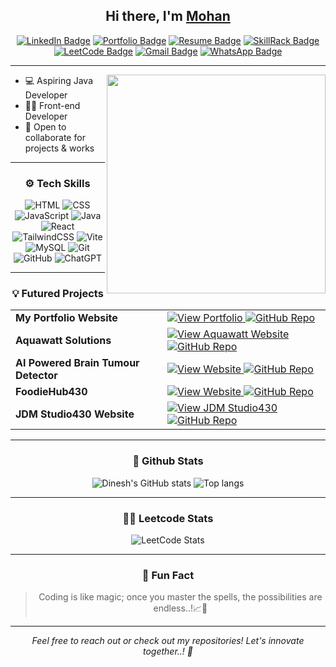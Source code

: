 <h2 align="center"> Hi there, I'm <a href="https://www.linkedin.com/in/m-dinesh-d30/">Mohan</a> </h2>
<div align="center">
  
[![LinkedIn Badge](https://img.shields.io/badge/-LinkedIn-0e76a8?style=flat&logo=linkedin&logoColor=white)](https://www.linkedin.com/in/mohanmohan?lipi=urn%3Ali%3Apage%3Ad_flagship3_profile_view_base_contact_details%3BMm3fNTIcTsaCwjA6CCFiOQ%3D%3D)
[![Portfolio Badge](https://img.shields.io/badge/-Portfolio-1abc9c?style=flat&logo=google-chrome&logoColor=white)]()
[![Resume Badge](https://img.shields.io/badge/-Resume-34495e?style=flat&logo=adobe-acrobat-reader&logoColor=white)]()
[![SkillRack Badge](https://img.shields.io/badge/-SkillRack-blue?style=flat&logo=codeforces&logoColor=white)](https://www.skillrack.com/faces/resume.xhtml?id=444147&key=Skillrackresume430) 
[![LeetCode Badge](https://img.shields.io/badge/-LeetCode-FFA116?style=flat&logo=leetcode&logoColor=black)]()
[![Gmail Badge](https://img.shields.io/badge/-Mail-red?style=flat&logo=gmail&logoColor=white)](mailto:mohan993467@gmail.com)
[![WhatsApp Badge](https://img.shields.io/badge/-WhatsApp-25D366?style=flat&logo=whatsapp&logoColor=white)](https://wa.me/917448608862)

</div>

-------------------------------------------------------------------------------------------------------------------------------------------------------------------------------

<img src="https://raw.githubusercontent.com/sanjay-kv/sanjay-kv/main/Assets/illustration.png" min-width="300px" max-width="300px" width="350px" align="right">

- 💻 Aspiring Java Developer
- 👨‍💻 Front-end Developer 
- 🤝 Open to collaborate for projects & works

<hr>


<div align="center">
  <h3>⚙️ Tech Skills</h3>
  
![HTML](https://img.shields.io/badge/-HTML5-E34F26?logo=html5&logoColor=white)  ![CSS](https://img.shields.io/badge/-CSS3-1572B6?logo=css3&logoColor=white) ![JavaScript](https://img.shields.io/badge/-JavaScript-F7DF1E?logo=javascript&logoColor=black)   ![Java](https://img.shields.io/badge/-Java-007396?logo=java&logoColor=white) ![React](https://img.shields.io/badge/-React-61DAFB?logo=react&logoColor=black)  ![TailwindCSS](https://img.shields.io/badge/-Tailwind_CSS-38B2AC?logo=tailwindcss&logoColor=white) ![Vite](https://img.shields.io/badge/-Vite-646CFF?logo=vite&logoColor=white)  ![MySQL](https://img.shields.io/badge/-MySQL-4479A1?logo=mysql&logoColor=white) ![Git](https://img.shields.io/badge/-Git-F05032?logo=git&logoColor=white)  ![GitHub](https://img.shields.io/badge/-GitHub-181717?logo=github&logoColor=white) ![ChatGPT](https://img.shields.io/badge/-ChatGPT-00A67E?logo=openai&logoColor=white)

<hr>

<div align="center">
  <h3>💡 Futured Projects</h3>
<table align="center">
  <tr>
    <td><strong>My Portfolio Website</strong></td>
    <td>
      <a href="https://m-dinesh-30.web.app/">
        <img src="https://img.shields.io/badge/VIEW DEMO-blue?style=flat&logo=google-chrome&logoColor=white" alt="View Portfolio">
      </a>
      <a href="https://github.com/dineshit27/portfolio-web-pvt">
        <img src="https://img.shields.io/badge/REPOSITORY-red?style=flat&logo=github&logoColor=white" alt="GitHub Repo">
      </a>
    </td>
  </tr>

  <tr>
    <td><strong>Aquawatt Solutions</strong></td>
    <td>
      <a href="https://aquawatt-org.web.app/">
        <img src="https://img.shields.io/badge/LIVE DEMO-blue?style=flat&logo=google-chrome&logoColor=white" alt="View Aquawatt Website">
      </a>
      <a href="https://github.com/dineshit27/aquawatt-org">
        <img src="https://img.shields.io/badge/REPOSITORY-red?style=flat&logo=github&logoColor=white" alt="GitHub Repo">
      </a>
    </td>
  </tr>

  <tr>
    <td><strong>AI Powered Brain Tumour Detector</strong></td>
    <td>
      <a href="https://tumour-spotter-ai.lovable.app/">
        <img src="https://img.shields.io/badge/LIVE DEMO-blue?style=flat&logo=google-chrome&logoColor=white" alt="View Website">
      </a>
      <a href="https://github.com/dineshit27/tumour-spotter-ai">
        <img src="https://img.shields.io/badge/REPOSITORY-red?style=flat&logo=github&logoColor=white" alt="GitHub Repo">
      </a>
    </td>
  </tr>

  <tr>
    <td><strong>FoodieHub430</strong></td>
    <td>
      <a href="https://foodie-hub430.netlify.app/about_us">
        <img src="https://img.shields.io/badge/LIVE DEMO-blue?style=flat&logo=google-chrome&logoColor=white" alt="View Website">
      </a>
      <a href="https://github.com/dineshit27/FoodieHub430">
        <img src="https://img.shields.io/badge/REPOSITORY-red?style=flat&logo=github&logoColor=white" alt="GitHub Repo">
      </a>
    </td>
  </tr>

  <tr>
    <td><strong>JDM Studio430 Website</strong></td>
    <td>
      <a href="https://jdm-studio430.netlify.app/">
        <img src="https://img.shields.io/badge/LIVE DEMO-blue?style=flat&logo=google-chrome&logoColor=white" alt="View JDM Studio430">
      </a>
      <a href="https://github.com/dineshit27/jdm-studio430-website">
        <img src="https://img.shields.io/badge/REPOSITORY-red?style=flat&logo=github&logoColor=white" alt="GitHub Repo">
      </a>
    </td>
  </tr>
</table>


<hr>

<div align="center">
  <h3>🤖 Github Stats</h3>
  
![Dinesh's GitHub stats](https://github-readme-stats.vercel.app/api?username=mohan99346&theme)
<img alt="Top langs" src="https://github-readme-stats.vercel.app/api/top-langs/?username=mohan99346&layout=compact&&langs_count=8"/>

<hr>

<div align="center">
  <h3>👨‍💻 Leetcode Stats</h3>

<p align="center">
  <img src="https://leetcard.jacoblin.cool/Dinesh_coder30?theme=dark&font=source_code_pro&ext=heatmap" alt="LeetCode Stats">
</p>

<hr>

<div align="center">
  <h3>💬 Fun Fact</h3>

> Coding is like magic; once you master the spells, the possibilities are endless..!📈🌟

---

<div align="center">
  <em>Feel free to reach out or check out my repositories! Let's innovate together..! 🚀</em>
</div>
